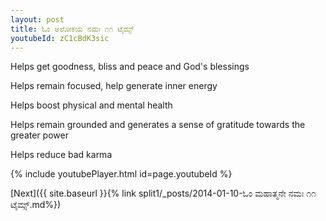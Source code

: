 ```yaml
---
layout: post
title: ಓಂ ಅಲೋಕಯ ನಮಃ ೧೧ ಟೈಮ್ಸ್
youtubeId: zC1cBdK3sic
---
```

 
 
Helps get goodness, bliss and peace and God's blessings
 
Helps remain focused, help generate inner energy 
 
Helps boost physical and mental health 
 
Helps remain grounded and generates a sense of gratitude towards the greater power 
 
Helps reduce bad karma
 
 
 
 


{% include youtubePlayer.html id=page.youtubeId %}
 
[Next]({{ site.baseurl }}{% link  split1/_posts/2014-01-10-ಓಂ ಮಹಾತ್ಮನೇ ನಮಃ ೧೧ ಟೈಮ್ಸ್.md%})
 

